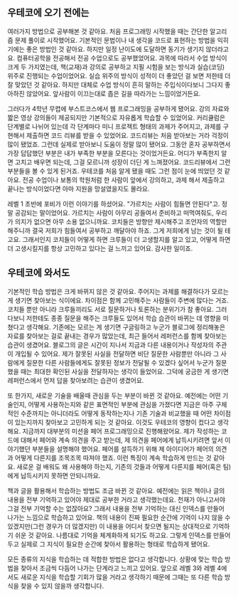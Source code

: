 ## 우테코에 오기 전에는

여러가지 방법으로 공부해본 것 같아요. 처음 프로그래밍 시작했을 때는 간단한 알고리즘 문제 풀이로 시작했어요. 기본적인 문법이나 내 생각을 코드로 표현하는 방법을 익히기에는 좋은 방법인 것 같아요. 하지만 일정 난이도에 도달하면 동기가 생기지 않더라고요. 컴퓨터공학을 전공해서 전공 수업으로도 공부했었어요. 과목에 따라서 수업 방식이 크게 두 가지였는데, 책(교재)과 강의로 공부하고 지필 시험을 보는 방식과 실습(코딩) 위주로 진행되는 수업이었어요. 실습 위주의 방식이 성적이 더 좋았던 걸 보면 저한테 더 잘 맞았던 것 같아요. 하지만 대체로 수업 방식이 흔히 말하는 주입식이다보니 그다지 좋아하진 않았어요. 앞사람이 이끄는대로 좁은 길을 따라가는 느낌이었거든요. 

그러다가 4학년 무렵에 부스트코스에서 웹 프로그래밍을 공부하게 됐어요. 강의 자료와 짧은 영상 강의들이 제공되지만 기본적으로 자유롭게 학습할 수 있었어요. 커리큘럼은 단계별로 나뉘어 있는데 각 단계마다 미니 프로젝트 형태의 과제가 주어지고, 과제를 구현해서 제출하면 코드 리뷰를 받을 수 있었어요. 코드리뷰는 처음 받아보는 거라 걱정이 많이 됐었죠. 그런데 실제로 받아보니 도움이 정말 많이 됐어요. 그동안 혼자 공부하면서 가장 답답했던 부분은 내가 부족한 부분을 모른다는 것이었거든요. 어디가 부족한지 알면 고치고 배우면 되는데, 그걸 모르니까 성장이 더딘 게 느껴졌어요. 코드리뷰에서 그런 부분들을 볼 수 있게 된거죠. 우테코를 처음 알게 됐을 때도 그런 점이 눈에 띄었던 것 같아요. 전공 수업이나 보통의 학원처럼 한 사람이 앞에서 강의하고, 과제 해서 제출하고 끝나는 방식이었다면 아마 지원을 망설였을지도 몰라요. 

레벨 1 초반에 포비가 이런 이야기를 하셨어요. "가르치는 사람이 힘들면 안된다"고. 정말 공감되는 말이었어요. 가르치는 사람이 아무리 공들여서 준비하고 떠먹여줘도, 우리가 의지가 없으면 아무 소용 없으니까요. 코치들은  방향만 제시해주고 조언자의 역할만 해주니까 결국 저희가 힘들여서 공부하고 깨달아야 하죠. 그게 저희에게 남는 것이 될 테고요. 그래서인지 코치들이 어떻게 하면 크루들이 더 고생할지를 알고 있고, 어떻게 하면 더 고생시킬지를 항상 고민하고 있다는 걸 느끼고 있어요. 감사한 일이죠.



## 우테코에 와서도

기본적인 학습 방법은 크게 바뀌지 않은 것 같아요. 주어지는 과제를 해결하다가 모르는 게 생기면 찾아보는 식이에요. 차이점은 함께 고민해주는 사람들이 주변에 많다는 거죠. 코치들 뿐만 아니라 크루들끼리도 서로 질문하거나 토론하는 분위기가 참 좋아요. 그러다보니 저한테도 종종 질문을 해주는 크루들도 있어서 학습 습관이 바뀌는 데 영향을 미쳤다고 생각해요. 기존에는 모르는 게 생기면 구글링하고 누군가 블로그에 정리해놓은 자료를 찾아보는 걸로 끝내는 경우가 많았는데, 최근 들어서 레퍼런스를 함께 찾아보는 습관이 생겼어요. 블로그의 글은 시간이 지나서 지금과 다른 내용이거나 작성자의 주관이 개입될 수 있어요. 제가 잘못된 사실을 전달하면 비단 질문한 사람뿐만 아니라 그 사람에게 질문한 다른 사람들에게도 잘못된 정보가 전달될 수 있겠다 싶어서 누군가 질문했을 때는 최대한 확인된 사실을 전달하자는 생각이 들었어요. 그덕에 궁금한 게 생기면 레퍼런스에서 먼저 답을 찾아보려는 습관이 생겼어요.

또 한가지, 새로운 기술을 배울때 관심을 두는 부분이 바뀐 것 같아요. 예전에는 어떤 기술인지, 어떻게 사용하는지와 같은 표면적인 부분에 관심을 가졌다면 지금은 아주 구체적인 수준까지는 아니더라도 어떻게 동작하는지나 기존 기술과 비교했을 때 어떤 차이점이 있는지까지 찾아보고 고민하게 되는 것 같아요. 이것도 우테코의 영향이 컸다고 생각해요. 지금까지 대부분의 미션을 페어 프로그래밍으로 진행해왔어요. 제가 작성하는 코드에 대해서 페어와 계속 의견을 주고 받는데,  제 의견을 페어에게 납득시키려면 앞서 이야기했던 부분들을 설명해야 했어요. 페어를 설득하기 위해 제 아이디어가 페어의 의견과 어떻게 다른지를 조목조목 따져야 했죠. 이런 특징이 계속 학습하게 만드는 것 같아요. 새로운 걸 배워도 왜 사용해야 하는지, 기존의 것들과 어떻게 다른지를 페어(혹은 팀)에게 납득시키지 못하면 안되니까요. 

책과 글을 활용해서 학습하는 방법도 조금 바뀐 것 같아요. 예전에는 읽은 책이나 글의 내용을 전부 기억하고 있어야 제대로 공부한 거라고 생각했는데요. 천재가 아니고서야 그걸 전부 기억할 수는 없잖아요? 그래서 내용을 전부 기억하는 대신 인덱스를 만들어 나가는 느낌으로 학습하고 있어요. 책의 내용이 진짜 필요한 순간에 기억이 나지 않을 수 있겠지만(그런 경우가 더 많겠지만) 이 내용을 어디서 찾으면 될지는 상대적으로 기억하기 쉬운 것 같아요. 나름대로 기억을 체계화하게 되기도 하고요. 그렇게 인덱스를 만들어두고 실제로 그 지식이 필요한 순간에 찾아서 활용하는 형태로 학습하게 됐어요.

모든 종류의 지식을 학습하는 데 적합한 방법은 없다고 생각합니다. 상황에 맞는 학습 방법을 찾아서 조금씩 다듬어 나가는 단계라고 느끼고 있어요. 앞으로 레벨 3와 레벨 4에서도 새로운 지식을 학습할 기회가 많을 거라고 생각하기 때문에 그때는 또 다른 학습 방식을 찾을 수 있지 않을까 생각합니다. 